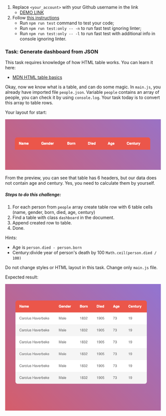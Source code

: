 1. Replace `<your_account>` with your Github username in the link
    - [DEMO LINK](https://zvir91.github.io/js_task_generate_table_DOM/)
2. Follow [this instructions](https://mate-academy.github.io/layout_task-guideline/)
    - Run `npm run test` command to test your code;
    - Run `npm run test:only -- -n` to run fast test ignoring linter;
    - Run `npm run test:only -- -l` to run fast test with additional info in console ignoring linter.

### Task: Generate dashboard from JSON

This task requires knowledge of how HTML table works. You can learn it here:
 - [MDN HTML table basics](https://developer.mozilla.org/en-US/docs/Learn/HTML/Tables/Basics)

Okay, now we know what is a table, and can do some magic.
In `main.js`, you already have imported file `people.json`. Variable `people` contains an array of people, you can check it by using `console.log`.
Your task today is to convert this array to table rows.

Your layout for start: 

![Preview](./src/images/preview.png)

From the preview, you can see that table has 6 headers, but our data does not contain age and century. Yes, you need to calculate them by yourself.
 
##### Steps to do this challenge:
1) For each person from `people` array create table row with 6 table cells (name, gender, born, died, age, century)
2) Find a table with class `dashboard` in the document.
3) Append created row to table.
4) Done.

Hints:
- Age is `person.died - person.born`
- Century:divide year of person's death by 100 `Math.ceil(person.died / 100)`

Do not change styles or HTML layout in this task. Change only `main.js` file.

Expected result:

![Preview](./src/images/reference.png)
